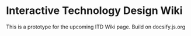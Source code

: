 # Interactive Technology Design Wiki

This is a prototype for the upcoming ITD Wiki page.
Build on docsify.js.org
